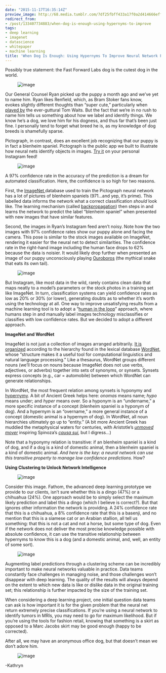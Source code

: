 ```yaml
---
date: "2015-11-17T16:35:14Z"
preview_image: http://68.media.tumblr.com/7df25fbff433a17f0a2d414666eff600/tumblr_inline_nxxgbxBEMd1ta78fg_540.png
redirect_from:
- /post/133407734883/when-dog-is-enough-using-hypernyms-to-improve
tags:
- deep learning
- imagenet
- datascience
- whitepaper
- machine learning
title: 'When Dog Is Enough: Using Hypernyms To Improve Neural Network Predictions'
---
```


<p>Possibly true statement: the Fast Forward Labs dog is the cutest dog in the world. <br/></p><figure data-orig-width="399" data-orig-height="288" class="tmblr-full"><img src="http://68.media.tumblr.com/7df25fbff433a17f0a2d414666eff600/tumblr_inline_nxxgbxBEMd1ta78fg_540.png" alt="image" data-orig-width="399" data-orig-height="288"/></figure><p>Our General Counsel Ryan picked up the puppy a month ago and we’ve yet to name him. Ryan likes Renfield, which, as Bram Stoker fans know, evokes slightly different thoughts than “super cute,” particularly when <a href="https://www.youtube.com/watch?v=WaVZmo8CsGQ">played by</a> the ever-guttural Tom Waits. But the fact that we’re in no rush to name him tells us something about how we label and identify things. We know he’s a dog, we love him for his dogness, and thus far that’s been just fine. I personally tend to forget what breed he is, as my knowledge of dog breeds is shamefully sparse. </p><p>Pictograph, in contrast, does an excellent job recognizing that our puppy is in fact a blenheim spaniel. Pictograph is the public app we built to illustrate how neural nets identify objects in images. <a href="http://pictograph.us">Try it</a> on your personal Instagram feed!</p><figure data-orig-width="658" data-orig-height="216" class="tmblr-full"><img src="http://68.media.tumblr.com/36ad21fb7fbc61e892ca66af5f684fe4/tumblr_inline_nxxgkiSgKa1ta78fg_540.png" alt="image" data-orig-width="658" data-orig-height="216"/></figure><p>A 97% confidence rate in the accuracy of the prediction is a dream for automated classification. Here, the confidence is so high for two reasons. </p><p>First, the <a href="http://www.image-net.org/">ImageNet </a>database used to train the Pictograph neural network has a lot of pictures of blenheim spaniels (971&hellip;and yep, it’s prime). This labelled data informs the network what a correct classification <i>should</i> look like. The learning mechanism (called <a href="http://blog.fastforwardlabs.com/2015/09/24/how-do-neural-networks-learn.html">backpropagation</a>) then steps in and learns the network to predict the label “blenheim spaniel” when presented with new images that have similar features.<br/></p><p>Second, the images in Ryan’s Instagram feed aren’t noisy. Note how the two images with 97% confidence rates show our puppy alone and facing the camera. This pose is similar to the stock images available on ImageNet, rendering it easier for the neural net to detect similarities. The confidence rate in the right-hand image including the human face drops to 62% because the data is noisier. It would likely drop further when presented an image of our puppy unconsciously playing <a href="https://en.wikipedia.org/wiki/Ouroboros">Ouroboros</a> (the mythical snake that eats its own tail).</p><figure data-orig-width="462" data-orig-height="328" class="tmblr-full"><img src="http://68.media.tumblr.com/bac3509687c5af7c21fd2fc853bf0501/tumblr_inline_nxxhlkZ4zi1ta78fg_540.png" alt="image" data-orig-width="462" data-orig-height="328"/></figure><p>But Instagram, like most data in the wild, rarely contains clean data that maps neatly to a model’s parameters or the stock photos in a training set like ImageNet. In turn, classification systems can yield confidence rates as low as 20% or 30% (or lower), generating doubts as to whether it’s worth using the technology at all. One way to improve unsatisfying results from a machine learning tool is to adopt a “<a href="https://medium.com/the-wtf-economy/artificial-intelligence-and-the-future-of-work-a0eaabea7c41">human in the loop</a>” approach, where humans step in and manually label images technology misclassifies or classifies with low confidence rates. But we decided to adopt a different approach.</p><!--more--><p><b>ImageNet and WordNet</b></p><p>ImageNet is not just a collection of images arranged arbitrarily. <a href="http://www.web3.lu/wordnet-imagenet/">It is organized</a> according to the hierarchy found in the lexical database <a href="https://wordnet.princeton.edu/">WordNet</a>, whose “structure makes it a useful tool for computational linguistics and natural language processing.” Like a thesaurus, WordNet groups different nouns (we’ll focus on nouns because ImageNet does not use verbs, adjectives, or adverbs) together into sets of synonyms, or synsets. Synsets express concepts (e.g., car = automobile) between which WordNet can generate relationships. </p><p>In WordNet, the most frequent relation among synsets is hyponymy and <a href="https://en.wikipedia.org/wiki/Hyponymy_and_hypernymy">hypernymy</a>. A bit of Ancient Greek helps here: <i>onomas</i> means name; <i>hypo</i> means under; and<i> hyper </i>means over. So a hyponym is an “undername,” a more specific instance of a concept (blenheim spaniel is a hyponym of dog). And a hypernym is an “overname,” a more general instance of a concept (domestic animal is a hypernym of dog). In WordNet, all noun hierarchies ultimately go up to “entity.” (A bit more Ancient Greek has muddied the metaphysical waters for centuries, with Aristotle’s <i><a href="https://en.wikipedia.org/wiki/Unmoved_mover">unmoved mover</a> </i>inspiring Spinoza’s <i><a href="https://en.wikipedia.org/wiki/Causa_sui">causa sui</a>, </i>but I digress&hellip;) </p><p>Note that a hyponymy relation is transitive: if an blenheim spaniel is a kind of dog, and if a dog is a kind of domestic animal, then a blenheim spaniel is a kind of domestic animal. <i>And here is the key: a neural network can use this transitive property to manage low confidence predictions.</i> How?</p><p><b>Using Clustering to Unlock Network Intelligence</b><br/></p><figure data-orig-width="944" data-orig-height="380" class="tmblr-full"><img src="http://68.media.tumblr.com/e4c46108bfdbd3f1d8dc32425c03de96/tumblr_inline_nxyv8jrTAf1ta78fg_540.png" alt="image" data-orig-width="944" data-orig-height="380"/></figure><p>Consider this image. Fathom, the advanced deep learning prototype we provide to our clients, isn’t sure whether this is a dingo (47%) or a chihuahua (24%). One approach would be to simply select the maximum likely prediction and label this a dingo (which I believe is correct?). But that ignores other information the network is providing. A 24% confidence rate that this is a chihuahua, a 8% confidence rate that this is a basenji, and no mention that this is a siamese cat or an Arabian stallion, all tell us something: that this is not a cat and not a horse, but some type of dog. Even if the network does not deliver the most precise knowledge possible with absolute confidence, it can use the transitive relationship between hypernyms to know this is a dog (and a domestic animal, and, well, an entity of some sort). </p><figure data-orig-width="482" data-orig-height="379" class="tmblr-full"><img src="http://68.media.tumblr.com/3b0a0971f5af46ad07ee8093b4551b88/tumblr_inline_nxyvvdzedz1ta78fg_540.png" alt="image" data-orig-width="482" data-orig-height="379"/></figure><p>Augmenting label predictions through a clustering scheme can be incredibly important to make neural networks valuable in practice. Data teams constantly face challenges in managing noise, and those challenges won’t disappear with deep learning. The quality of the results will always depend on the extent to which new data is like or dislike data in the original training set; this relationship is further impacted by the size of the training set. </p><p>When considering a deep learning project, one initial question data teams can ask is how important it is for the given problem that the neural net return extremely precise classifications. If you’re using a neural network to identify tumors in MRIs, you may need to go for maximum likelihood. But if you’re using the tools for fashion retail, knowing that something is a skirt as opposed to a Marc Jacobs skirt may be good enough (happy to be corrected).</p><p>After all, we may have an anonymous office dog, but that doesn’t mean we don’t adore him.</p><figure data-orig-width="421" data-orig-height="325" class="tmblr-full"><img src="http://68.media.tumblr.com/66880b0a5cfc7b40c98628ff9a5eabd8/tumblr_inline_nxywfwe5gH1ta78fg_540.png" alt="image" data-orig-width="421" data-orig-height="325"/></figure><p>-Kathryn</p>
